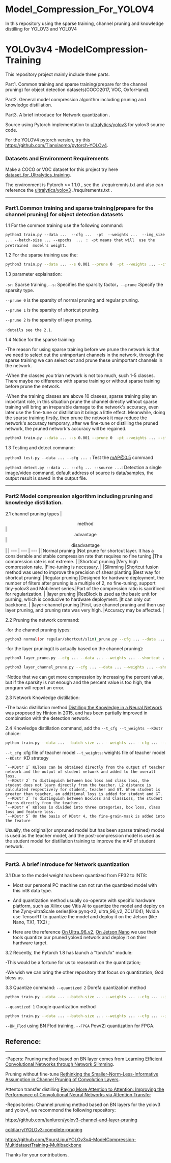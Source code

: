 
# Model_Compression_For_YOLOV4
In this  repository  using the sparse training, channel pruning and  knowledge distilling for  YOLOV3 and YOLOV4


# YOLOv3v4 -ModelCompression-Training

This repository  project mainly include three parts.

Part1.  Common training and sparse training(prepare for the channel pruning) for object detection datasets(COCO2017, VOC, OxforHand).

Part2.  General model compression algorithm including pruning and knowledge distillation.

Part3.  A brief introduce for Network quantization .

Source using Pytorch implementation to [ultralytics/yolov3](https://github.com/ultralytics/yolov3) for yolov3 source code.

For the  YOLOV4 pytorch version, try this https://github.com/Tianxiaomo/pytorch-YOLOv4.


### Datasets and  Environment Requirements
Make a COCO or VOC dataset for this project try here [dataset_for_Ultralytics_training](https://github.com/chumingqian/Make_Dataset-for-Ultralytics-yolov3v4).

The environment is Pytorch >= 1.1.0 , see the ./requiremnts.txt and also can reference the [ultralytics/yolov3](https://github.com/ultralytics/yolov3) ./requirements.txt .

---------
  
###  Part1.Common training and sparse training(prepare for the channel pruning)  for object detection datasets

1.1 For the common training use the following command: 

   `python3 train.py --data ...  --cfg ...  -pt  --weights ...  --img_size ... --batch-size ... --epochs  ... ` :
      ` -pt means that will  use the pretrained  model's weight`.

1.2 For the sparse training use the:
```bash
python3 train.py --data ... --s 0.001 --prune 0  -pt --weights ... --cfg ... --img_size ...  --batch-size 32  --epochs ...
```

1.3 parameter explaination:

`-sr`: Sparse training,`--s`: Specifies the sparsity factor，`--prune` :Specify the sparsity type.

`--prune 0` is the sparsity of normal pruning and regular pruning.

`--prune 1` is the sparsity of shortcut pruning.

`--prune 2` is the sparsity of layer pruning.

-`details see the 2.1`.


1.4 Notice for the sparse training:

-The reason for using sparse training before we prune the network is that we need to select out the unimportant channels in the network, through the sparse training we can select out and prune  these unimportant channels in the network.
    
-When the classes you trian network is not too much, such 1-5 classes. There maybe  no difference with sparse training or without sparse training before prune the network.
  
-When the training classes are above 10 clasees, sparse training  play an important role,  in this situation  prune the channel directly  without sparse training  will  bring an irreparable damage to the network's accuracy, even later use the fine-tune  or distillation it brings  a little effect.   Meanwhile, doing the sparse training firstly,  then prune the network it may reduce the network's accuracy  temporary, after we fine-tune or distilling the pruned  network,  the pruned network's accuracy will be regained.
   
   
```bash
python3 train.py --data ... --s 0.001 --prune 0  -pt --weights ... --cfg ... --img_size ...  --batch-size 32  --epochs ...
```

1.3 Testing and detect command:

`python3 test.py --data ... --cfg ... `: Test the mAP@0.5 command

`python3 detect.py --data ... --cfg ... --source ...`: Detection a single image/video command, default address of source is data/samples, the output result is saved in the output file.


-------


### Part2 Model compression algorithm including pruning and knowledge distillation.

2.1 channel pruning types 
|<center>method</center> |<center>advantage</center>|<center>disadvantage</center> |
| --- | --- | --- |
|Normal pruning        |Not prune for shortcut layer. It has a considerable and stable compression rate that requires no fine tuning.|The compression rate is not extreme.  |
|Shortcut pruning      |Very high compression rate.  |Fine-tuning is necessary.  |
|Silmming              |Shortcut fusion method was used to improve the precision of shear planting.|Best way for shortcut pruning|
|Regular pruning       |Designed for hardware deployment, the number of filters after pruning is a multiple of 2, no fine-tuning, support tiny-yolov3 and Mobilenet series.|Part of the compression ratio is sacrificed for regularization. |
|layer pruning         |ResBlock is used as the basic unit for purning, which is conducive to hardware deployment. |It can only cut backbone. |
|layer-channel pruning |First, use channel pruning and then use layer pruning, and pruning rate was very high. |Accuracy may be affected. |

2.2  Pruning the network command:

-for the  channel pruning  types:
```bash
python3 normal(or regular/shortcut/slim)_prune.py --cfg ... --data ... --weights ... --percent ...
```

-for the layer pruning(it is actually based on the channel pruning):
```bash
python3 layer_prune.py --cfg ... --data ... --weights ... --shortcut ...

python3 layer_channel_prune.py --cfg ... --data ... --weights ... --shortcut ... --percent ...
```

-Notice that we can get more compression by increasing the percent value, but if the sparsity is not enough and the percent value is too high, the program will report an error.



2.3 Network  Knowledge  distillation:

-The basic distillation method [Distilling the Knowledge in a Neural Network](https://arxiv.org/abs/1503.02531) was proposed by Hinton in 2015, and has been partially improved in combination with the detection network.

2.4 Knowledge  distillation command, add the `--t_cfg --t_weights --KDstr`  choice:

```bash
python train.py --data ... --batch-size ... --weights ... --cfg ... --img-size ... --epochs ... --t_cfg ... --t_weights ...
```
 
`--t_cfg` :cfg file of teacher model   `--t_weights`: weights file of teacher model    `--KDstr` :KD strategy


    `--KDstr 1` KLloss can be obtained directly from the output of teacher network and the output of student network and added to the overall loss.
    `--KDstr 2` To distinguish between box loss and class loss, the student does not learn directly from the teacher. L2 distance is calculated respectively for student, teacher and GT. When student is greater than teacher, an additional loss is added for student and GT.
    `--KDstr 3` To distinguish between Boxloss and ClassLoss, the student learns directly from the teacher.
    `--KDstr 4` KDloss is divided into three categories, box loss, class loss and feature loss.
    `--KDstr 5` On the basis of KDstr 4, the fine-grain-mask is added into the feature


Usually, the original(or unpruned model but has been sparse trained) model is used as the teacher model, and the post-compression model is used as the student model for distillation training to improve the mAP of student network.

-----------




### Part3. A brief introduce for Network quantization

3.1 Due to the model weight has been  quantized   from  FP32  to INT8:

- Most our  personal PC  machine  can not  run the quantized  model with this  int8  data type.

- And quantization method  usually  co-operate with  specific hardware  platform,  such  as Xilinx  use Vitis Ai to quantize the model and deploy on the Zynq-ultraScale  series(like pynq-z2, ultra_96_v2, ZCU104);  Nvidia  use  TensorRT to quantize the model  and deploy  it on the Jetson (like Nano, TX1, TX2) ;

- Here  are  the reference [On Ultra_96_v2](https://github.com/chumingqian/Deploy_Yolov4_On_Ultra96_v2), [On Jetson Nano](https://github.com/chumingqian/Deploy_Yolov4_On_Jetson_Nano)  we  use  their  tools  quantize our pruned  yolov4 network  and deploy it on thier  hardware  target.


3.2 Recently, the Pytorch 1.8 has launch a "torch.fx" module:

-This would be a fortune for  us  to  reasearch  on  the  quantization;

-We wish we  can bring  the other  repository  that  focus on  quantization,  God bless us.



3.3 Quantize  command:
`--quantized 2` Dorefa quantization method

```bash
python train.py --data ... --batch-size ... --weights ... --cfg ... --img-size ... --epochs ... --quantized 2
```

`--quantized 1` Google quantization method

```bash
python train.py --data ... --batch-size ... --weights ... --cfg ... --img-size ... --epochs ... --quantized 3
```

`--BN_Flod` using BN Flod training, `--FPGA` Pow(2) quantization for FPGA.



## Reference: 
----
-Papers:
Pruning method based on BN layer comes from [Learning Efficient Convolutional Networks through Network Slimming](https://arxiv.org/abs/1708.06519).

Pruning without fine-tune [Rethinking the Smaller-Norm-Less-Informative Assumption in Channel Pruning of Convolution Layers](https://arxiv.org/pdf/1802.00124.pdf).

Attenton transfer distilling [Paying More Attention to Attention: Improving the Performance of Convolutional Neural Networks via Attention Transfer](https://arxiv.org/abs/1612.03928)

-Repositories:
Channel pruning method based on BN layers for the  yolov3 and yolov4, we recommond the following repository:

https://github.com/tanluren/yolov3-channel-and-layer-pruning

[coldlarry/YOLOv3-complete-pruning](https://github.com/coldlarry/YOLOv3-complete-pruning)
 
https://github.com/SpursLipu/YOLOv3v4-ModelCompression-MultidatasetTraining-Multibackbone

Thanks  for  your contributions.  
